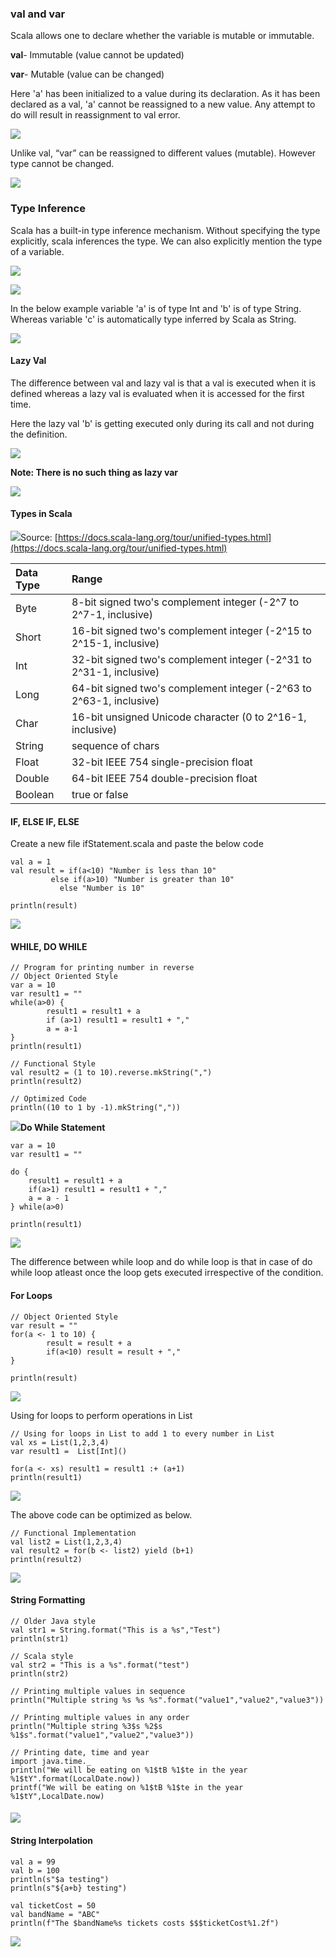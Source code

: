 ### val and var

Scala allows one to declare whether the variable is mutable or immutable.

**val**- Immutable \(value cannot be updated\)

**var**- Mutable \(value can be changed\)

Here 'a' has been initialized to a value during its declaration. As it has been declared as a val, 'a' cannot be reassigned to a new value. Any attempt to do will result in reassignment to val error.

![](/assets/scala_val.png)

Unlike val, “var” can be reassigned to different values \(mutable\). However type cannot be changed.

![](/assets/scala_var.png)

### Type Inference

Scala has a built-in type inference mechanism. Without specifying the type explicitly, scala inferences the type. We can also explicitly mention the type of a variable.

![](/assets/scala_type_inference.png)

![](/assets/scala_type_inference_2.png)

In the below example variable 'a' is of type Int and 'b' is of type String. Whereas variable 'c' is automatically type inferred by Scala as String.

![](/assets/scala_type_inference_3.png)

#### Lazy Val

The difference between val and lazy val is that a val is executed when it is defined whereas a lazy val is evaluated when it is accessed for the first time.

Here the lazy val 'b' is getting executed only during its call and not during the definition.

![](/assets/lazy_val.png)

**Note: There is no such thing as lazy var**

![](/assets/lazy_var.png)

#### Types in Scala

![](assets/unified-types-diagram.svg)Source: [https://docs.scala-lang.org/tour/unified-types.html](https://docs.scala-lang.org/tour/unified-types.html)

| Data Type | Range |
| :--- | :--- |
| Byte | 8-bit signed two's complement integer \(-2^7 to 2^7-1, inclusive\) |
| Short | 16-bit signed two's complement integer \(-2^15 to 2^15-1, inclusive\) |
| Int | 32-bit signed two's complement integer \(-2^31 to 2^31-1, inclusive\) |
| Long | 64-bit signed two's complement integer \(-2^63 to 2^63-1, inclusive\) |
| Char | 16-bit unsigned Unicode character \(0 to 2^16-1, inclusive\) |
| String | sequence of chars |
| Float | 32-bit IEEE 754 single-precision float |
| Double | 64-bit IEEE 754 double-precision float |
| Boolean | true or false |

#### IF, ELSE IF, ELSE

Create a new file ifStatement.scala and paste the below code

```
val a = 1
val result = if(a<10) "Number is less than 10"
         else if(a>10) "Number is greater than 10" 
           else "Number is 10"

println(result)
```

![](/assets/if_statement.png)

#### WHILE, DO WHILE

```
// Program for printing number in reverse
// Object Oriented Style
var a = 10
var result1 = ""
while(a>0) {
        result1 = result1 + a
        if (a>1) result1 = result1 + ","
        a = a-1
}
println(result1)

// Functional Style
val result2 = (1 to 10).reverse.mkString(",")
println(result2)

// Optimized Code
println((10 to 1 by -1).mkString(","))
```

![](/assets/whileStatement.png)**Do While Statement**

```
var a = 10
var result1 = ""

do {
    result1 = result1 + a
    if(a>1) result1 = result1 + ","
    a = a - 1
} while(a>0)

println(result1)
```

![](/assets/dowhileStatement.png)

The difference between while loop and do while loop is that in case of do while loop atleast once the loop gets executed irrespective of the condition.

#### For Loops

```
// Object Oriented Style
var result = ""
for(a <- 1 to 10) {
        result = result + a
        if(a<10) result = result + ","
}

println(result)
```

![](/assets/forLoops_1.png)

Using for loops to perform operations in List

```
// Using for loops in List to add 1 to every number in List
val xs = List(1,2,3,4)
var result1 =  List[Int]()

for(a <- xs) result1 = result1 :+ (a+1)
println(result1)
```

![](/assets/forLoops_2.png)

The above code can be optimized as below.

```
// Functional Implementation
val list2 = List(1,2,3,4)
val result2 = for(b <- list2) yield (b+1)
println(result2)
```

![](/assets/forLoops_3.png)

#### String Formatting

```
// Older Java style
val str1 = String.format("This is a %s","Test")
println(str1)

// Scala style
val str2 = "This is a %s".format("test")
println(str2)

// Printing multiple values in sequence
println("Multiple string %s %s %s".format("value1","value2","value3"))

// Printing multiple values in any order
println("Multiple string %3$s %2$s %1$s".format("value1","value2","value3"))

// Printing date, time and year
import java.time._
println("We will be eating on %1$tB %1$te in the year %1$tY".format(LocalDate.now))
printf("We will be eating on %1$tB %1$te in the year %1$tY",LocalDate.now)
```

#### ![](/assets/stringFormatting.png)

#### String Interpolation

```
val a = 99
val b = 100
println(s"$a testing")
println(s"${a+b} testing")

val ticketCost = 50
val bandName = "ABC"
println(f"The $bandName%s tickets costs $$$ticketCost%1.2f")
```

![](/assets/stringInterpolation.png)


